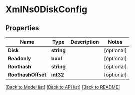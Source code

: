 # XmlNs0DiskConfig

## Properties

Name | Type | Description | Notes
------------ | ------------- | ------------- | -------------
**Disk** | **string** |  | [optional] 
**Readonly** | **bool** |  | [optional] 
**Roothash** | **string** |  | [optional] 
**RoothashOffset** | **int32** |  | [optional] 

[[Back to Model list]](../README.md#documentation-for-models) [[Back to API list]](../README.md#documentation-for-api-endpoints) [[Back to README]](../README.md)


